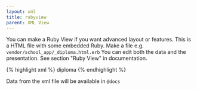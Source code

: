 ```yaml
---
layout: xml
title: rubyview
parent: XML View
---
```

You can make a Ruby View if you want advanced layout or features.
This is a HTML file with some embedded Ruby.
Make a file e.g. `vendor/school_app/_diploma.html.erb`
You can edit both the data and the presentation.
See section "Ruby View" in documentation.

{% highlight xml %}
    <table>
        <rubyview>diploma</rubyview>
{% endhighlight %}

Data from the xml file will be available in `@docs`